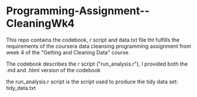 # Programming-Assignment--CleaningWk4

This repo contains the codebook, r script and data.txt file tht fulfills the requirements of the coursera data cleansing programming assignment from week 4 of the "Getting and Cleaning Data" course.

The codebook describes the r script ("run_analysis.r"), I provided both the .md and .html version of the codebook

the run_analysis.r script is the script used to produce the tidy data set: tidy_data.txt

